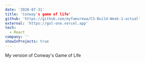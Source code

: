 ```yaml
---
date: '2020-07-31'
title: 'Conway's game of life'
github: 'https://github.com/myfamurewa/CS-Build-Week-1-actual'
external: 'https://gol-one.vercel.app'
tech:
  - React
company: ''
showInProjects: true
---
```


My version of Conway's Game of Life

